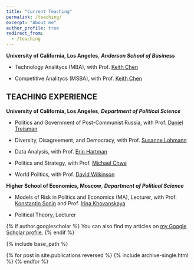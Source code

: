 ```yaml
---
title: "Current Teaching"
permalink: /teaching/
excerpt: "About me"
author_profile: true
redirect_from: 
  - /teaching
---
```

 
**University of California, Los Angeles**, ***Anderson School of Business***

  * Technology Analitycs (MBA), with Prof. [Keith Chen](http://www.anderson.ucla.edu/faculty/keith.chen/)

  * Competitive Analitycs (MSBA), with Prof. [Keith Chen](http://www.anderson.ucla.edu/faculty/keith.chen/)


## TEACHING EXPERIENCE

**University of California, Los Angeles**, ***Department of Political Science***

  * Politics and Government of Post-Communist Russia, with Prof. [Daniel Treisman](https://www.danieltreisman.org/)

  * Diversity, Disagreement, and Democracy, with Prof. [Susanne Lohmann](https://luskin.ucla.edu/person/susanne-lohmann/)

  * Data Analysis, with Prof. [Erin Hartman](http://www.erinhartman.com/)

  * Politics and Strategy, with Prof. [Michael Chwe](http://chwe.net/michael/)

  * World Politics, with Prof. [David Wilkinson](https://polisci.ucla.edu/people/david-wilkinson)

**Higher School of Economics, Moscow**,  ***Department of Political Science***

  * Models of Risk in Politics and Economics (MA), Lecturer, with Prof. [Konstantin Sonin](https://harris.uchicago.edu/directory/konstantin-sonin) and Prof. [Irina Khovanskaya](https://www.coursera.org/instructor/i.khovanskaya?siteID=hL3Qp0zRBOc-0088HPnpyM7omnvkrnwERg&utm_content=10&utm_medium=partners&utm_source=linkshare&utm_campaign=hL3Qp0zRBOc) 

  * Political Theory, Lecturer



{% if author.googlescholar %}
  You can also find my articles on <u><a href="{{author.googlescholar}}">my Google Scholar profile</a>.</u>
{% endif %}

{% include base_path %}

{% for post in site.publications reversed %}
  {% include archive-single.html %}
{% endfor %}

